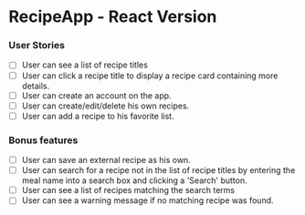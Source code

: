 # RecipeApp - React Version

### User Stories
- [ ] User can see a list of recipe titles
- [ ] User can click a recipe title to display a recipe card containing more details.
- [ ] User can create an account on the app.
- [ ] User can create/edit/delete his own recipes.
- [ ] User can add a recipe to his favorite list.

### Bonus features
- [ ] User can save an external recipe as his own.
- [ ] User can search for a recipe not in the list of recipe titles by entering the meal name into a search box and clicking a 'Search' button.
- [ ] User can see a list of recipes matching the search terms
- [ ] User can see a warning message if no matching recipe was found.
